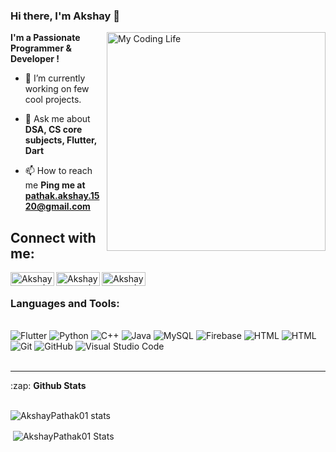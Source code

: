 ### Hi there, I'm Akshay 👋
<img align="right" alt="My Coding Life" src="https://media.giphy.com/media/Ah3zHH7hvsSB2/giphy.gif" width="350" >

<b> I'm a Passionate Programmer & Developer !</b>

- 🔭 I’m currently working on few cool projects.

- 💬 Ask me about **DSA, CS core subjects, Flutter, Dart**

- 📫 How to reach me **Ping me at pathak.akshay.1520@gmail.com**



## Connect with me:

[<img align="left" alt="Akshay Pathak | LinkedIn" width="70px" height="22px" src="https://img.shields.io/badge/-LinkedIN-black?logo=linkedin&logoColor=white&style=plastic" />](https://www.linkedin.com/in/akshay--pathak/) [<img align="left" alt="Akshay Pathak | Instagram" width="70px" height="22px" src="https://img.shields.io/badge/-Instagram-black?logo=instagram&logoColor=white&style=plastic" />](https://www.instagram.com/akshaypathak96K/) [<img align="left" alt="Akshay Pathak | Leetcode" width="70px" height="22px" src="https://img.shields.io/badge/-Leetcode-black?logo=leetcode&logoColor=white&style=plastic" />](https://leetcode.com/AkshayPathak/)
<br>


### Languages and Tools:
</br>

<div class="row" padding = "70";>
<img alt="Flutter" src ="https://img.shields.io/badge/-Flutter-black?logo=flutter&logoColor=white&style=plastic"/>  
<img alt="Python" src="https://img.shields.io/badge/-Python-black?logo=python&logoColor=white&style=plastic"/>  
<img alt="C++" src="https://img.shields.io/badge/-C++-black?logo=c++&logoColor=white&style=plastic"/>  
<img alt="Java" src="https://img.shields.io/badge/-Java-black?logo=java&logoColor=white&style=plastic"/>  
<img alt="MySQL" src="https://img.shields.io/badge/-MySQL-black?logo=mysql&logoColor=white&style=plastic"/>  
<img alt="Firebase" src="https://img.shields.io/badge/-Firebase-black?logo=firebase&logoColor=white&style=plastic"/>  
<img alt="HTML" src="https://img.shields.io/badge/-HTML-black?logo=HTML5&logoColor=white&style=plastic"/>
<img alt="HTML" src="https://img.shields.io/badge/-CSS-black?logo=CSS3&logoColor=white&style=plastic"/>
<img alt="Git" src="https://img.shields.io/badge/-Git-black?logo=git&logoColor=white&style=plastic"/> 
<img alt="GitHub" src="https://img.shields.io/badge/-GitHub-black?logo=github&logoColor=white&style=plastic"/>
<img alt="Visual Studio Code" src="https://img.shields.io/badge/-VisualStudioCode-black?logo=VisualStudioCode&logoColor=white&style=plastic"/>
 
</div>
<br />

---

<summary>:zap: <b>Github Stats</b></summary>
<br>
<p><img align="center" src="https://github-readme-stats.vercel.app/api/top-langs/?username=AkshayPathak01&layout=compact&langs_count=8" alt="AkshayPathak01 stats" /></p>
  
<p>&nbsp;<img align="center" src="https://github-readme-stats.vercel.app/api?username=AkshayPathak01&count_private=true&show_icons=true" alt="AkshayPathak01 Stats" /></p>
